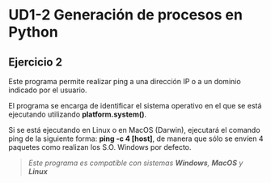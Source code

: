 # UD1-2 Generación de procesos en Python
## **Ejercicio 2**

Este programa permite realizar ping a una dirección IP o a un dominio indicado por el usuario.

El programa se encarga de identificar el sistema operativo en el que se está ejecutando utilizando **platform.system()**.

Si se está ejecutando en Linux o en MacOS (Darwin), ejecutará el comando ping de la siguiente forma: **ping -c 4 [host]**, de manera que sólo se envíen 4 paquetes como realizan los S.O. Windows por defecto.

> *Este programa es compatible con sistemas **Windows**, **MacOS** y **Linux***